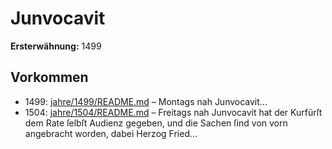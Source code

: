 # Junvocavit

**Ersterwähnung:** 1499

## Vorkommen
- 1499: [jahre/1499/README.md](../jahre/1499/README.md) – Montags nah Junvocavit...
- 1504: [jahre/1504/README.md](../jahre/1504/README.md) – Freitags nah Junvocavit hat der Kurfürſt dem Rate
ſelbſt Audienz gegeben, und die Sachen ſind von vorn
angebracht worden, dabei Herzog Fried...
